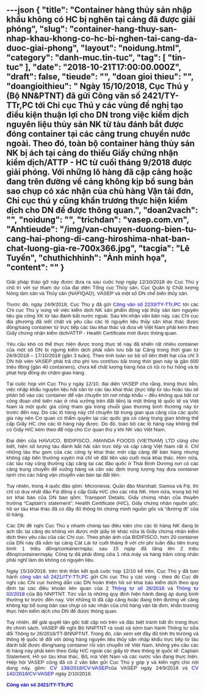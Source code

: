 ---json
{
    "title": "Container hàng thủy sản nhập khẩu không có HC bị nghẽn tại cảng đã được giải phóng",
    "slug": "container-hang-thuy-san-nhap-khau-khong-co-hc-bi-nghen-tai-cang-da-duoc-giai-phong",
    "layout": "noidung.html",
    "category": "danh-muc.tin-tuc",
    "tag": [
        "tin-tuc"
    ],
    "date": "2018-10-21T17:00:00.000Z",
    "draft": false,
    "tieude": "",
    "doan gioi thieu": "",
    "doangioithieu": " Ngày 15/10/2018, Cục Thú y (Bộ NN&PTNT) đã gửi Công văn số 2421/TY-TTr,PC tới Chi cục Thú y các vùng đề nghị tạo điều kiện thuận lợi cho DN trong việc kiểm dịch nguyên liệu thủy sản NK từ tàu đánh bắt được đóng container tại các cảng trung chuyển nước ngoài. Theo đó, toàn bộ container hàng thủy sản NK bị ách tại cảng do thiếu Giấy chứng nhận kiểm dịch/ATTP - HC từ cuối tháng 9/2018 được giải phóng. Với những lô hàng đã cập cảng hoặc đang trên đường về cảng không kịp bổ sung bản sao chụp có xác nhận của chủ hàng Vận tải đơn, Chi cục thú y cũng khẩn trương thực hiện kiểm dịch cho DN để được thông quan.",
    "doan2vach": "",
    "noidung": "",
    "trichdan": "vasep.com.vn",
    "Anhtieude": "/img/van-chuyen-duong-bien-tu-cang-hai-phong-di-cang-hiroshima-nhat-ban-chat-luong-gia-re-700x366.jpg",
    "tacgia": "Lê Tuyến",
    "chuthichhinh": "Ảnh minh họa",
    "__content__": ""
}
---
<p style="margin-left:0in; margin-right:0in; text-align:justify"><span style="font-size:13px"><span style="color:#1b1b1b"><span style="font-family:Arial"><span style="background-color:#ffffff"><span style="font-size:10pt"><span style="font-family:Arial,sans-serif">Giải ph&aacute;p th&aacute;o gỡ n&agrave;y được đưa ra sau cuộc họp ng&agrave;y 12/10/2018 do Cục Th&uacute; y chủ tr&igrave; với sự tham dự của đại diện Tổng cục Thủy sản, Cục Quản l&yacute; Chất lượng N&ocirc;ng l&acirc;m sản v&agrave; Thủy sản (NAFIQAD), VASEP v&agrave; một số DN chế biến thủy sản.</span></span></span></span></span></span></p>

<p style="margin-left:0in; margin-right:0in; text-align:justify"><span style="font-size:13px"><span style="color:#1b1b1b"><span style="font-family:Arial"><span style="background-color:#ffffff"><span style="font-size:10pt"><span style="font-family:Arial,sans-serif">Trước đ&oacute;, ng&agrave;y 24/9/2018, Cục Th&uacute; y đ&atilde; gửi&nbsp;<a href="http://vasep.com.vn/Thu-Vien-Van-Ban/1123_53257/Cong-van-2233TY-TTrPC-kiem-dich-nhap-khau-san-pham-dong-vat-thuy-san-lam-nguyen-lieu-gia-cong-xuat-khau-tu-tau-danh-bat-nuoc-ngoai.htm" style="transition:color 0.3s ease-out 0s; text-decoration:none" target="http://vasep.com.vn/Thu-Vien-Van-Ban/1123_53257/Cong-van-2233TY-TTrPC-kiem-dich-nhap-khau-san-pham-dong-vat-thuy-san-lam-nguyen-lieu-gia-cong-xuat-khau-tu-tau-danh-bat-nuoc-ngoai.htm"><span style="color:#0000ff">C&ocirc;ng văn số 2233/TY-TTr,PC&nbsp;</span></a>tới c&aacute;c Chi cục Th&uacute; y v&ugrave;ng về việc kiểm dịch NK sản phẩm động vật thủy sản l&agrave;m nguy&ecirc;n liệu gia c&ocirc;ng XK từ t&agrave;u đ&aacute;nh bắt nước ngo&agrave;i. Sau khi nhận văn bản n&agrave;y, c&aacute;c Chi cục địa phương đ&atilde; siết chặt v&agrave; y&ecirc;u cầu c&aacute;c l&ocirc; nguy&ecirc;n liệu thủy sản khai th&aacute;c được đ&oacute;ng/sang container từ trực tiếp c&aacute;c t&agrave;u khai th&aacute;c v&agrave; đưa về Việt Nam phải k&egrave;m theo Giấy chứng nhận kiểm dịch/ATTP - Health Certificate mới được th&ocirc;ng quan.</span></span></span></span></span></span></p>

<p style="margin-left:0in; margin-right:0in; text-align:justify"><span style="font-size:13px"><span style="color:#1b1b1b"><span style="font-family:Arial"><span style="background-color:#ffffff"><span style="font-size:10pt"><span style="font-family:Arial,sans-serif">Y&ecirc;u cầu kh&oacute; c&oacute; thể thực hiện được trong thực tế n&agrave;y đ&atilde; khiến rất nhiều container của một số DN bị ngưng kiểm dịch phải nằm lưu b&atilde;i tại Cảng trong thời gian từ 26/9/2018 &ndash; 17/10/2018<strong>&nbsp;</strong>(gần 3 tuần). Theo t&iacute;nh to&aacute;n sơ bộ số tiền thiệt hại của chỉ 3 DN hội vi&ecirc;n VASEP phải trả cho ph&iacute; lưu cont/lưu b&atilde;i trong thời gian n&agrave;y l&agrave; gần 600 triệu đồng (gần 40 containers), chưa kể chất lượng h&agrave;ng h&oacute;a c&oacute; rủi ro hư hỏng v&agrave; bị phạt hợp đồng do chậm giao h&agrave;ng.</span></span></span></span></span></span></p>

<p style="margin-left:0in; margin-right:0in; text-align:justify"><span style="font-size:13px"><span style="color:#1b1b1b"><span style="font-family:Arial"><span style="background-color:#ffffff"><span style="font-size:10pt"><span style="font-family:Arial,sans-serif">Tại cuộc họp với Cục Th&uacute; y ng&agrave;y 12/10, đại diện VASEP cho rằng, trong thực tiễn, việc nhập khẩu nguy&ecirc;n liệu hải sản từ c&aacute;c t&agrave;u khai th&aacute;c (trực tiếp từ t&agrave;u hoặc t&agrave;u sẽ ph&acirc;n bổ v&agrave;o c&aacute;c container để vận chuyển tới nơi nhập khẩu &ndash; đều kh&ocirc;ng qua bất cứ c&ocirc;ng đoạn chế biến n&agrave;o ở nh&agrave; xưởng tr&ecirc;n đất liền) l&agrave; một th&ocirc;ng lệ quốc tế v&agrave; Việt Nam l&agrave; một quốc gia cũng tham gia trong chuỗi giao thương b&igrave;nh thường n&agrave;y từ trước đến nay. Do c&aacute;c l&ocirc; h&agrave;ng n&agrave;y chỉ chuyển tải trung gian qua cảng của c&aacute;c quốc gia n&agrave;y n&ecirc;n Cơ quan c&oacute; thẩm quyền tại c&aacute;c quốc gia c&oacute; cảng trung gian kh&ocirc;ng thể cấp Giấy HC cho c&aacute;c l&ocirc; h&agrave;ng n&agrave;y được. Do đ&oacute;, to&agrave;n bộ c&aacute;c l&ocirc; h&agrave;ng n&agrave;y kh&ocirc;ng thể c&oacute; Giấy H/C k&egrave;m theo để nộp cho Cơ quan th&uacute; y khi NK v&agrave;o Việt Nam.</span></span></span></span></span></span></p>

<p style="margin-left:0in; margin-right:0in; text-align:justify"><span style="font-size:13px"><span style="color:#1b1b1b"><span style="font-family:Arial"><span style="background-color:#ffffff"><span style="font-size:10pt"><span style="font-family:Arial,sans-serif">Đại diện của HAVUCO, BIDIFISCO,&nbsp;</span></span><span style="font-size:10pt"><span style="font-family:Arial,sans-serif">AMANDA FOODS (VIETNAM) LTD cũng cho biết, hiện số lượng t&agrave;u đ&aacute;nh bắt hải sản trực tiếp v&agrave; cập cảng Việt Nam rất &iacute;t. Chỉ những t&agrave;u thu gom của c&aacute;c c&ocirc;ng ty khai th&aacute;c mới cập cảng để b&aacute;n h&agrave;ng nhưng kh&ocirc;ng cập bến thường xuy&ecirc;n m&agrave; chỉ về đất liền v&agrave;o cuối m&ugrave;a khai th&aacute;c. Hơn nữa, c&aacute;c t&agrave;u n&agrave;y cũng thường cập cảng tại c&aacute;c đảo quốc ở Th&aacute;i B&igrave;nh Dương nơi c&oacute; c&aacute;c cảng trung chuyển để xuống h&agrave;ng v&agrave; c&acirc;n x&aacute;c định trọng lượng hay đưa container lạnh cho c&aacute;c h&atilde;ng vận chuyển v&agrave;o b&aacute;n tại đất liền.</span></span></span></span></span></span></p>

<p style="margin-left:0in; margin-right:0in; text-align:justify"><span style="font-size:13px"><span style="background-color:#ffffff"><span style="color:#1b1b1b"><span style="font-family:Arial"><span style="font-size:10pt"><span style="font-family:Arial,sans-serif">Tuy nhi&ecirc;n, trong 4 quốc đảo gồm:&nbsp;</span></span><span style="font-size:10pt"><span style="font-family:Arial,sans-serif">Micronesia; Quần đảo Marshall; Samoa v&agrave; Fiji, th&igrave; chỉ c&oacute; duy nhất đảo Fiji đồng &yacute; cấp Giấy H/C cho c&aacute;c nh&agrave; NK. Hơn nữa, trong bộ hồ sơ khai b&aacute;o của DN bao gồm:&nbsp;</span></span><span style="font-size:10pt"><span style="font-family:Arial,sans-serif">Transport Details;&nbsp;</span></span><span style="font-size:10pt"><span style="font-family:Arial,sans-serif">Giấy chứng nhận của thuyền trưởng &ldquo;Captain&rsquo;s statement&rdquo;; Health Certificate (H/C), Giấy chứng nhận nguồn gốc; hồ sơ t&agrave;u khai th&aacute;c&nbsp;đ&atilde; c&oacute; đầy đủ th&ocirc;ng tin chứng minh nguồn gốc v&agrave; &ldquo;đường đi&rdquo; của l&ocirc; h&agrave;ng.</span></span></span></span></span></span></p>

<p style="margin-left:0in; margin-right:0in; text-align:justify"><span style="font-size:13px"><span style="background-color:#ffffff"><span style="color:#1b1b1b"><span style="font-family:Arial"><span style="font-size:10pt"><span style="font-family:Arial,sans-serif">C&aacute;c DN đề nghị Cục Th&uacute; y nhanh ch&oacute;ng tạo điều kiện cho c&aacute;c l&ocirc; h&agrave;ng NK đang bị &aacute;ch tắc tại cảng do kh&ocirc;ng xin được một giấy tờ kh&aacute;c nữa l&agrave; Giấy chứng nhận kiểm dịch theo y&ecirc;u cầu của c&aacute;c Chi cục. Theo phản &aacute;nh của BIDIFISCO, hơn 20 container của DN n&agrave;y đ&atilde; nằm tại cảng C&aacute;t L&aacute;i từ cuối th&aacute;ng 9 với chi ph&iacute; tuần đầu ti&ecirc;n trung b&igrave;nh 1 triệu đồng/container/ng&agrave;y; sau 15 ng&agrave;y đ&atilde; tăng l&ecirc;n 2 triệu đồng/container/ng&agrave;y. C&ocirc;ng ty đ&atilde; phải đ&oacute;ng cửa 1 nh&agrave; m&aacute;y v&agrave; h&agrave;ng trăm c&ocirc;ng nh&acirc;n phải nghỉ l&agrave;m do kh&ocirc;ng c&oacute; nguy&ecirc;n liệu.</span></span></span></span></span></span></p>

<p style="margin-left:0in; margin-right:0in; text-align:justify"><span style="font-size:13px"><span style="color:#1b1b1b"><span style="font-family:Arial"><span style="background-color:#ffffff"><span style="font-size:10pt"><span style="font-family:Arial,sans-serif">Ng&agrave;y 15/10/2018, tr&ecirc;n tinh thần kết quả cuộc họp 12/10 kể tr&ecirc;n, Cục Th&uacute; y đ&atilde; ban h&agrave;nh&nbsp;<a href="http://vasep.com.vn/Thu-Vien-Van-Ban/1054_53386/Cong-van-2421TY-TTrPC-tao-dieu-kien-thuan-loi-cho-DN-trong-viec-kiem-dich-nguyen-lieu-thuy-san-NK-tu-tau-danh-bat-duoc-dong-Container-tai-cang-trung-chuyen-nuoc-ngoai.htm" style="transition:color 0.3s ease-out 0s; text-decoration:none" target="http://vasep.com.vn/Thu-Vien-Van-Ban/1054_53386/Cong-van-2421TY-TTrPC-tao-dieu-kien-thuan-loi-cho-DN-trong-viec-kiem-dich-nguyen-lieu-thuy-san-NK-tu-tau-danh-bat-duoc-dong-Container-tai-cang-trung-chuyen-nuoc-ngoai.htm"><span style="color:#0000ff">c&ocirc;ng văn số 2421//TY-TTr,PC</span></a>&nbsp;gửi Chi cục Th&uacute; y c&aacute;c v&ugrave;ng - theo đ&oacute; Cục đề nghị c&aacute;c Chi cục hướng dẫn c&aacute;c DN ho&agrave;n thiện hồ sơ khai b&aacute;o kiểm dịch theo quy định tại c&aacute;c điều khoản li&ecirc;n quan của 2&nbsp;<a href="http://vasep.com.vn/Thu-Vien-Van-Ban/1123_44836/Thong-tu-so-262016TT-BNNPTNT-Quy-dinh-ve-kiem-dich-dong-vat-san-pham-dong-vat-thuy-san.htm" style="transition:color 0.3s ease-out 0s; text-decoration:none" target="http://vasep.com.vn/Thu-Vien-Van-Ban/1123_44836/Thong-tu-so-262016TT-BNNPTNT-Quy-dinh-ve-kiem-dich-dong-vat-san-pham-dong-vat-thuy-san.htm"><span style="color:#0000ff">Th&ocirc;ng tư số 26/2016</span></a>&nbsp;v&agrave;&nbsp;<a href="http://vasep.com.vn/Thu-Vien-Van-Ban/1123_50873/Thong-tu-022018TT-BNNPTNT-Sua-doi-bo-sung-Thong-tu-502015TT-BNNPTNT-Thong-tu-252013TT-BNNPTNT-Thong-tu-022006TT-BTS-Thong-tu-622008TT-BNN-va-Thong-tu-262016TT-BNNPTNT.htm" style="transition:color 0.3s ease-out 0s; text-decoration:none" target="http://vasep.com.vn/Thu-Vien-Van-Ban/1123_50873/Thong-tu-022018TT-BNNPTNT-Sua-doi-bo-sung-Thong-tu-502015TT-BNNPTNT-Thong-tu-252013TT-BNNPTNT-Thong-tu-022006TT-BTS-Thong-tu-622008TT-BNN-va-Thong-tu-262016TT-BNNPTNT.htm"><span style="color:#0000ff">Th&ocirc;ng tư 02/2018</span></a>&nbsp;của Bộ NNPTNT. Tức vẫn l&agrave; những quy định hiện h&agrave;nh đang &aacute;p dụng b&igrave;nh thường từ trước đến nay. Với những l&ocirc; đ&atilde; cập cảng hoặc đang tr&ecirc;n đường về cảng kh&ocirc;ng kịp bổ sung bản sao chụp c&oacute; x&aacute;c nhận của chủ h&agrave;ng vận tải đơn, khẩn trương thực hiện kiểm dịch cho DN để được th&ocirc;ng quan.</span></span></span></span></span></span></p>

<p style="margin-left:0in; margin-right:0in; text-align:justify"><span style="font-size:13px"><span style="color:#1b1b1b"><span style="font-family:Arial"><span style="background-color:#ffffff"><span style="font-size:10pt"><span style="font-family:Arial,sans-serif">Tuy nhi&ecirc;n, để giải quyết tận gốc bất cập n&oacute;i tr&ecirc;n v&agrave; đặc biệt tr&aacute;nh bất ổn trong thực thi ch&iacute;nh s&aacute;ch, VASEP đề nghị Bộ NNPTNT r&agrave; so&aacute;t v&agrave; sớm ban h&agrave;nh Th&ocirc;ng tư sửa đổi Th&ocirc;ng tư 26/2016/TT-BNNPTNT. Trong đ&oacute;, cần xem x&eacute;t đầy đủ t&iacute;nh thị trường v&agrave; th&ocirc;ng lệ quốc tế đối với d&ograve;ng h&agrave;ng nguy&ecirc;n liệu thủy sản nhập khẩu trực tiếp từ t&agrave;u đ&aacute;nh bắt được đ&oacute;ng/sang container rồi vận chuyển về Việt Nam, kh&ocirc;ng y&ecirc;u cầu c&aacute;c l&ocirc; h&agrave;ng n&agrave;y phải k&egrave;m theo Giấy H/C ngo&agrave;i c&aacute;c giấy tờ theo th&ocirc;ng lệ quốc tế: Captain Statement, Hồ sơ t&agrave;u khai th&aacute;c, B/L m&agrave; Việt Nam v&agrave; c&aacute;c nước vẫn đang thực hiện. Hiệp hội VASEP cũng đ&atilde; c&oacute; 2 văn bản gửi Cục Th&uacute; y g&oacute;p &yacute; v&agrave; kiến nghị&nbsp;cho nội dung n&agrave;y, gồm:&nbsp;<a href="http://vasep.com.vn/Thu-Vien-Van-Ban/73_53169/Cong-van-so-1382018CV-VASEP-gop-y-bo-sung-them-cho-du-thao-TT-sua-doi-bo-sung-TT-262016TT-BNNPTNT-ve-KD-TS.htm" style="transition:color 0.3s ease-out 0s; text-decoration:none" target="http://vasep.com.vn/Thu-Vien-Van-Ban/73_53169/Cong-van-so-1382018CV-VASEP-gop-y-bo-sung-them-cho-du-thao-TT-sua-doi-bo-sung-TT-262016TT-BNNPTNT-ve-KD-TS.htm"><span style="color:#0000ff">CV 138/2018/CV-VASEP</span></a>của VASEP ng&agrave;y 24/9/2018 v&agrave;&nbsp;<a href="http://vasep.com.vn/Thu-Vien-Van-Ban/73_53258/Cong-van-so-1422018CV-VASEP-vuong-mac-ve-thu-tuc-nhap-khau-nguyen-lieu-thuy-san-cho-san-xuat-XK.htm" style="transition:color 0.3s ease-out 0s; text-decoration:none" target="http://vasep.com.vn/Thu-Vien-Van-Ban/73_53258/Cong-van-so-1422018CV-VASEP-vuong-mac-ve-thu-tuc-nhap-khau-nguyen-lieu-thuy-san-cho-san-xuat-XK.htm"><span style="color:#0000ff">CV 142/2018/CV-VASEP</span></a>&nbsp;ng&agrave;y 2/10/2018.</span></span></span></span></span></span></p>

<p style="margin-left:0in; margin-right:0in; text-align:justify"><span style="font-size:13px"><span style="color:#1b1b1b"><span style="font-family:Arial"><span style="background-color:#ffffff"><a href="http://vasep.com.vn/Thu-Vien-Van-Ban/1054_53386/Cong-van-2421TY-TTrPC-tao-dieu-kien-thuan-loi-cho-DN-trong-viec-kiem-dich-nguyen-lieu-thuy-san-NK-tu-tau-danh-bat-duoc-dong-Container-tai-cang-trung-chuyen-nuoc-ngoai.htm" style="transition:color 0.3s ease-out 0s; text-decoration:none" target="http://vasep.com.vn/Thu-Vien-Van-Ban/1054_53386/Cong-van-2421TY-TTrPC-tao-dieu-kien-thuan-loi-cho-DN-trong-viec-kiem-dich-nguyen-lieu-thuy-san-NK-tu-tau-danh-bat-duoc-dong-Container-tai-cang-trung-chuyen-nuoc-ngoai.htm"><span style="color:#0000ff"><strong>C&ocirc;ng văn số 2421/TY-TTr,PC</strong></span></a></span></span></span></span></p>
